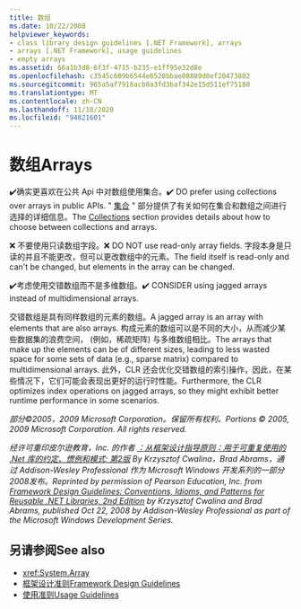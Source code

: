 ```yaml
---
title: 数组
ms.date: 10/22/2008
helpviewer_keywords:
- class library design guidelines [.NET Framework], arrays
- arrays [.NET Framework], usage guidelines
- empty arrays
ms.assetid: 66a1b3d8-6f3f-4715-b235-e1ff95e32d8e
ms.openlocfilehash: c3545c609b6544e6528bbae08889d0ef20473802
ms.sourcegitcommit: 965a5af7918acb0a3fd3baf342e15d511ef75188
ms.translationtype: MT
ms.contentlocale: zh-CN
ms.lasthandoff: 11/18/2020
ms.locfileid: "94821601"
---
```

# <a name="arrays"></a><span data-ttu-id="b4f57-102">数组</span><span class="sxs-lookup"><span data-stu-id="b4f57-102">Arrays</span></span>
<span data-ttu-id="b4f57-103">✔️确实更喜欢在公共 Api 中对数组使用集合。</span><span class="sxs-lookup"><span data-stu-id="b4f57-103">✔️ DO prefer using collections over arrays in public APIs.</span></span> <span data-ttu-id="b4f57-104">" [集合](guidelines-for-collections.md) " 部分提供了有关如何在集合和数组之间进行选择的详细信息。</span><span class="sxs-lookup"><span data-stu-id="b4f57-104">The [Collections](guidelines-for-collections.md) section provides details about how to choose between collections and arrays.</span></span>

 <span data-ttu-id="b4f57-105">❌ 不要使用只读数组字段。</span><span class="sxs-lookup"><span data-stu-id="b4f57-105">❌ DO NOT use read-only array fields.</span></span> <span data-ttu-id="b4f57-106">字段本身是只读的并且不能更改，但可以更改数组中的元素。</span><span class="sxs-lookup"><span data-stu-id="b4f57-106">The field itself is read-only and can't be changed, but elements in the array can be changed.</span></span>

 <span data-ttu-id="b4f57-107">✔️考虑使用交错数组而不是多维数组。</span><span class="sxs-lookup"><span data-stu-id="b4f57-107">✔️ CONSIDER using jagged arrays instead of multidimensional arrays.</span></span>

 <span data-ttu-id="b4f57-108">交错数组是具有同样数组的元素的数组。</span><span class="sxs-lookup"><span data-stu-id="b4f57-108">A jagged array is an array with elements that are also arrays.</span></span> <span data-ttu-id="b4f57-109">构成元素的数组可以是不同的大小，从而减少某些数据集的浪费空间， (例如，稀疏矩阵) 与多维数组相比。</span><span class="sxs-lookup"><span data-stu-id="b4f57-109">The arrays that make up the elements can be of different sizes, leading to less wasted space for some sets of data (e.g., sparse matrix) compared to multidimensional arrays.</span></span> <span data-ttu-id="b4f57-110">此外，CLR 还会优化交错数组的索引操作，因此，在某些情况下，它们可能会表现出更好的运行时性能。</span><span class="sxs-lookup"><span data-stu-id="b4f57-110">Furthermore, the CLR optimizes index operations on jagged arrays, so they might exhibit better runtime performance in some scenarios.</span></span>

 <span data-ttu-id="b4f57-111">*部分©2005，2009 Microsoft Corporation。保留所有权利。*</span><span class="sxs-lookup"><span data-stu-id="b4f57-111">*Portions © 2005, 2009 Microsoft Corporation. All rights reserved.*</span></span>

 <span data-ttu-id="b4f57-112">*经许可重印皮尔逊教育，Inc. 的作者 [：从框架设计指导原则：用于可重复使用的 .Net 库的约定、惯例和模式; 第2版](https://www.informit.com/store/framework-design-guidelines-conventions-idioms-and-9780321545619) By Krzysztof Cwalina，Brad Abrams，通过 Addison-Wesley Professional 作为 Microsoft Windows 开发系列的一部分2008发布。*</span><span class="sxs-lookup"><span data-stu-id="b4f57-112">*Reprinted by permission of Pearson Education, Inc. from [Framework Design Guidelines: Conventions, Idioms, and Patterns for Reusable .NET Libraries, 2nd Edition](https://www.informit.com/store/framework-design-guidelines-conventions-idioms-and-9780321545619) by Krzysztof Cwalina and Brad Abrams, published Oct 22, 2008 by Addison-Wesley Professional as part of the Microsoft Windows Development Series.*</span></span>

## <a name="see-also"></a><span data-ttu-id="b4f57-113">另请参阅</span><span class="sxs-lookup"><span data-stu-id="b4f57-113">See also</span></span>

- <xref:System.Array>
- [<span data-ttu-id="b4f57-114">框架设计准则</span><span class="sxs-lookup"><span data-stu-id="b4f57-114">Framework Design Guidelines</span></span>](index.md)
- [<span data-ttu-id="b4f57-115">使用准则</span><span class="sxs-lookup"><span data-stu-id="b4f57-115">Usage Guidelines</span></span>](usage-guidelines.md)
